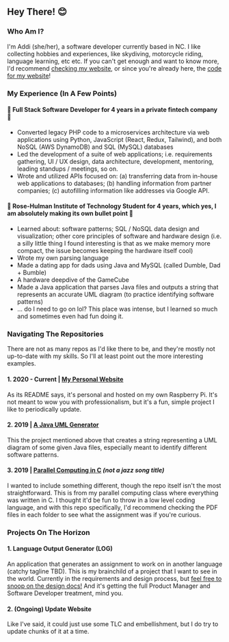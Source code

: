 ## Hey There! 😊

### Who Am I?
I'm Addi (she/her), a software developer currently based in NC. I like collecting hobbies and experiences, like skydiving, motorcycle riding, language learning, etc etc. If you can't get enough and want to know more, I'd recommend [checking my website](http://thecalmplexcoder.com), or since you're already here, the [code for my website](https://github.com/penryoa/Website)!

### My Experience (In A Few Points)
#### 🌸 Full Stack Software Developer for 4 years in a private fintech company 🌸
- Converted legacy PHP code to a microservices architecture via web applications using Python, JavaScript (React, Redux, Tailwind), and both NoSQL (AWS DynamoDB) and SQL (MySQL) databases
- Led the development of a suite of web applications; i.e. requirements gathering, UI / UX design, data architecture, development, mentoring, leading standups / meetings, so on.
- Wrote and utilized APIs focused on: (a) transferring data from in-house web applications to databases; (b) handling information from partner companies; (c) autofilling information like addresses via Google API.

#### 🌸 Rose-Hulman Institute of Technology Student for 4 years, which yes, I am absolutely making its own bullet point 🌸
- Learned about: software patterns; SQL / NoSQL data design and visualization; other core principles of software and hardware design (i.e. a silly little thing I found interesting is that as we make memory more compact, the issue becomes keeping the hardware itself cool)
- Wrote my own parsing language
- Made a dating app for dads using Java and MySQL (called Dumble, Dad + Bumble)
- A hardware deepdive of the GameCube
- Made a Java application that parses Java files and outputs a string that represents an accurate UML diagram (to practice identifying software patterns)
- ... do I need to go on lol? This place was intense, but I learned so much and sometimes even had fun doing it.

### Navigating The Repositories
There are not as many repos as I'd like there to be, and they're mostly not up-to-date with my skills. So I'll at least point out the more interesting examples.

#### 1. 2020 - Current | [My Personal Website](https://github.com/penryoa/Website)
As its README says, it's personal and hosted on my own Raspberry Pi. It's not meant to wow you with professionalism, but it's a fun, simple project I like to periodically update.

#### 2. 2019 | [A Java UML Generator](https://github.com/penryoa/rose-hulman_backup/tree/csse374-software_design)
This the project mentioned above that creates a string representing a UML diagram of some given Java files, especially meant to identify different software patterns.

#### 3. 2019 | [Parallel Computing in C](https://github.com/penryoa/rose-hulman_backup/tree/csse335-parallel_computing) _(not a jazz song title)_
I wanted to include something different, though the repo itself isn't the most straightforward. This is from my parallel computing class where everything was written in C. I thought it'd be fun to throw in a low level coding language, and with this repo specifically, I'd recommend checking the PDF files in each folder to see what the assignment was if you're curious.

### Projects On The Horizon

#### 1. Language Output Generator (LOG)
An application that generates an assignment to work on in another language (catchy tagline TBD). This is my brainchild of a project that I want to see in the world. Currently in the requirements and design process, but [feel free to snoop on the design docs!](https://www.figma.com/file/tJYSeV3GA4ECbXn6oVzAUV/Project-Documentation-(Product-Management)?type=whiteboard&node-id=1%3A131&t=ja86isBgm6MZNVX8-1) And it's getting the full Product Manager and Software Developer treatment, mind you.

#### 2. (Ongoing) Update Website
Like I've said, it could just use some TLC and embellishment, but I do try to update chunks of it at a time.
